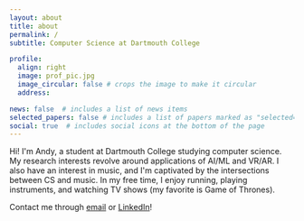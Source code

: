 ```yaml
---
layout: about
title: about
permalink: /
subtitle: Computer Science at Dartmouth College

profile:
  align: right
  image: prof_pic.jpg
  image_circular: false # crops the image to make it circular
  address: 

news: false  # includes a list of news items
selected_papers: false # includes a list of papers marked as "selected={true}"
social: true  # includes social icons at the bottom of the page
---
```


Hi! I'm Andy, a student at Dartmouth College studying computer science. My research interests revolve around applications of AI/ML and VR/AR. I also have an interest in music, and I'm captivated by the intersections between CS and music. In my free time, I enjoy running, playing instruments, and watching TV shows (my favorite is Game of Thrones).

Contact me through [email](andy.xu.26@dartmouth.edu) or [LinkedIn](https://www.linkedin.com/in/andyxu/)!
